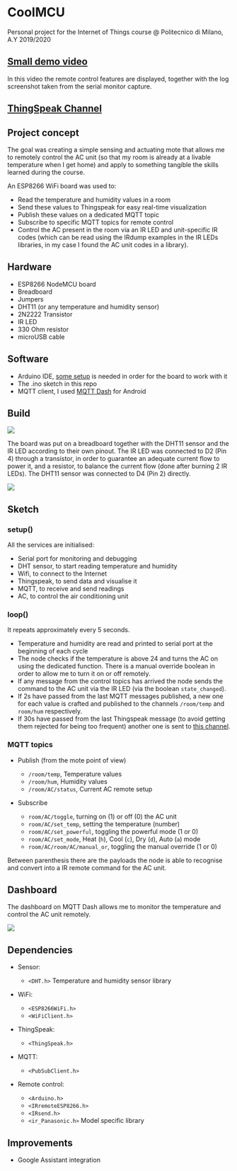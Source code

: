 # CoolMCU
Personal project for the Internet of Things course @ Politecnico di Milano, A.Y 2019/2020

## [Small demo video](https://youtu.be/NQHO01V8qtM)

In this video the remote control features are displayed, together with the log screenshot taken from the serial monitor capture.


## [ThingSpeak Channel](https://thingspeak.com/channels/1092202)

## Project concept

The goal was creating a simple sensing and actuating mote that allows me to remotely control the AC unit (so that my room is already at a livable temperature when I get home) and apply to something tangible the skills learned during the course. 

An ESP8266 WiFi board was used to:

* Read the temperature and humidity values in a room
* Send these values to Thingspeak for easy real-time visualization
* Publish these values on a dedicated MQTT topic
* Subscribe to specific MQTT topics for remote control
* Control the AC present in the room via an IR LED and unit-specific IR codes (which can be read using the IRdump examples in the IR LEDs libraries, in my case I found the AC unit codes in a library).

## Hardware

* ESP8266 NodeMCU board
* Breadboard
* Jumpers
* DHT11 (or any temperature and humidity sensor)
* 2N2222 Transistor
* IR LED
* 330 Ohm resistor
* microUSB cable

## Software

* Arduino IDE, [some setup](https://www.instructables.com/id/Setting-Up-the-Arduino-IDE-to-Program-the-ESP8266-/) is needed in order for the board to work with it
* The .ino sketch in this repo
* MQTT client, I used [MQTT Dash](https://play.google.com/store/apps/details?id=net.routix.mqttdash&hl=en_US) for Android

## Build
![](report/pinout.png)

The board was put on a breadboard together with the DHT11 sensor and the IR LED according to their own pinout.
The IR LED was connected to D2 (Pin 4) through a transistor, in order to guarantee an adequate current flow to power it, and a resistor, to balance the current flow (done after burning 2 IR LEDs).
The DHT11 sensor was connected to D4 (Pin 2) directly.

![](report/board.jpg)

## Sketch

### setup()

All the services are initialised:

* Serial port for monitoring and debugging
* DHT sensor, to start reading temperature and humidity
* Wifi, to connect to the Internet
* Thingspeak, to send data and visualise it
* MQTT, to receive and send readings
* AC, to control the air conditioning unit

### loop()
It repeats approximately every 5 seconds.
* Temperature and humidity are read and printed to serial port at the beginning of each cycle
* The node checks if the temperature is above 24 and turns the AC on using the dedicated function. There is a manual override boolean in order to allow me to turn it on or off remotely.
* If any message from the control topics has arrived the node sends the command to the AC unit via the IR LED (via the boolean `state_changed`).
* If 2s have passed from the last MQTT messages published, a new one for each value is crafted and published to the channels `/room/temp` and `room/hum` respectively.
* If 30s have passed from the last Thingspeak message (to avoid getting them rejected for being too frequent) another one is sent to [this channel](https://thingspeak.com/channels/1092202).

### MQTT topics
* Publish (from the mote point of view)
  * `/room/temp`, Temperature values
  * `/room/hum`, Humidity values
  * `/room/AC/status`, Current AC remote setup


* Subscribe
  * `room/AC/toggle`, turning on (1) or off (0) the AC unit
  * `room/AC/set_temp`, setting the temperature (number)
  * `room/AC/set_powerful`, toggling the powerful mode (1 or 0)
  * `room/AC/set_mode`, Heat (`h`), Cool (`c`), Dry (`d`), Auto (`a`) mode
  * `room/AC/room/AC/manual_or`, toggling the manual override (1 or 0)


Between parenthesis there are the payloads the node is able to recognise and convert into a IR remote command for the AC unit.

## Dashboard
The dashboard on MQTT Dash allows me to monitor the temperature and control the AC unit remotely.

![](report/mqtt_dash.jpg)

## Dependencies
* Sensor:
  * `<DHT.h>` Temperature and humidity sensor library


* WiFi:
  * `<ESP8266WiFi.h>`
  * `<WiFiClient.h>`


* ThingSpeak:
  * `<ThingSpeak.h>`


* MQTT:
  * `<PubSubClient.h>`


* Remote control:
  * `<Arduino.h>`
  * `<IRremoteESP8266.h>`
  * `<IRsend.h>`
  * `<ir_Panasonic.h>` Model specific library

## Improvements

* Google Assistant integration
